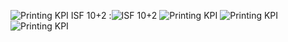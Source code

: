 ![Printing KPI](https://user-images.githubusercontent.com/126408630/272446195-f62cca8a-280f-4188-86dd-e52a05b2bb90.png)
ISF 10+2 :![ISF 10+2](https://user-images.githubusercontent.com/126408630/272446114-acfa9574-1198-4e34-b8d0-7b64f279d10a.png)
![Printing KPI](https://user-images.githubusercontent.com/126408630/272446195-f62cca8a-280f-4188-86dd-e52a05b2bb90.png)
![Printing KPI](https://user-images.githubusercontent.com/126408630/272446195-f62cca8a-280f-4188-86dd-e52a05b2bb90.png)
![Printing KPI](https://user-images.githubusercontent.com/126408630/272446195-f62cca8a-280f-4188-86dd-e52a05b2bb90.png)
